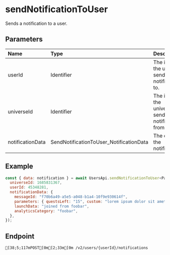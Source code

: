 
# sendNotificationToUser
Sends a notification to a user.


## Parameters
| Name             | Type                                                | Description                                           |
| :--------------- | :-------------------------------------------------- | :---------------------------------------------------- |
| userId           | Identifier                                          | The id of the user send the notification to.          |
| universeId       | Identifier                                          | The id of the universe to send the notification from. |
| notificationData | SendNotificationToUser_NotificationData<Parameters> | The data of the notification.                         |



## Example
```js copy showLineNumbers
const { data: notification } = await UsersApi.sendNotificationToUser<Parameters>({
  universeId: 1685831367,
  userId: 45348281,
  notificationData: {
    messageId: "f70b6a49-a5e5-a048-b1a4-10f9e930614f",
    parameters: { questsLeft: "15", custom: "lorem ipsum dolor sit amet" },
    launchData: "joined from foobar",
    analyticsCategory: "foobar",
  },
}); 
```

## Endpoint
```ansi
[38;5;117mPOST[0m[2;33m[0m /v2/users/{userId}/notifications
```
  